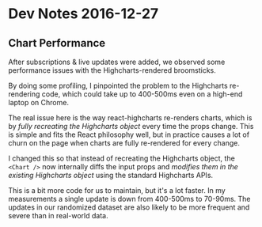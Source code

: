 # Dev Notes 2016-12-27

## Chart Performance

After subscriptions & live updates were added, we observed some performance issues with the Highcharts-rendered broomsticks.

By doing some profiling, I pinpointed the problem to the Highcharts re-rendering code, which could take up to 400-500ms even on a high-end laptop on Chrome.

The real issue here is the way react-highcharts re-renders charts, which is by *fully recreating the Highcharts object* every time the props change. This is simple and fits the React philosophy well, but in practice causes a lot of churn on the page when charts are fully re-rendered for every change.

I changed this so that instead of recreating the Highcharts object, the `<Chart />` now internally diffs the input props and *modifies them in the existing Highcharts object* using the standard Highcharts APIs.

This is a bit more code for us to maintain, but it's a lot faster. In my measurements a single update is down from 400-500ms to 70-90ms. The updates in our randomized dataset are also likely to be more frequent and severe than in real-world data.

